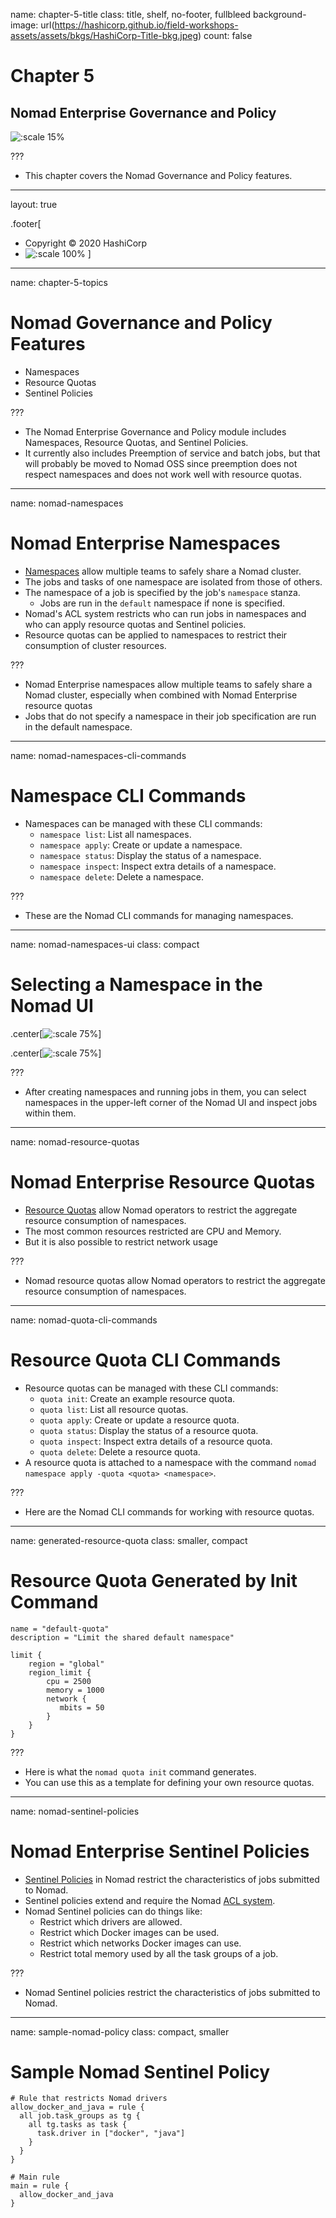 name: chapter-5-title
class: title, shelf, no-footer, fullbleed
background-image: url(https://hashicorp.github.io/field-workshops-assets/assets/bkgs/HashiCorp-Title-bkg.jpeg)
count: false

# Chapter 5
## Nomad Enterprise Governance and Policy

![:scale 15%](https://hashicorp.github.io/field-workshops-assets/assets/logos/logo_nomad.png)

???
* This chapter covers the Nomad Governance and Policy features.

---
layout: true

.footer[
- Copyright © 2020 HashiCorp
- ![:scale 100%](https://hashicorp.github.io/field-workshops-assets/assets/logos/HashiCorp_Icon_Black.svg)
]

---
name: chapter-5-topics
# Nomad Governance and Policy Features
* Namespaces
* Resource Quotas
* Sentinel Policies

???
* The Nomad Enterprise Governance and Policy module includes Namespaces, Resource Quotas, and Sentinel Policies.
* It currently also includes Preemption of service and batch jobs, but that will probably be moved to Nomad OSS since preemption does not respect namespaces and does not work well with resource quotas.

---
name: nomad-namespaces
# Nomad Enterprise Namespaces
* [Namespaces](https://learn.hashicorp.com/nomad/governance-and-policy/namespaces) allow multiple teams to safely share a Nomad cluster.
* The jobs and tasks of one namespace are isolated from those of others.
* The namespace of a job is specified by the job's `namespace` stanza.
  * Jobs are run in the `default` namespace if none is specified.
* Nomad's ACL system restricts who can run jobs in namespaces and who can apply resource quotas and Sentinel policies.
* Resource quotas can be applied to namespaces to restrict their consumption of cluster resources.

???
* Nomad Enterprise namespaces allow multiple teams to safely share a Nomad cluster, especially when combined with Nomad Enterprise resource quotas
* Jobs that do not specify a namespace in their job specification are run in the default namespace.

---
name: nomad-namespaces-cli-commands
# Namespace CLI Commands
* Namespaces can be managed with these CLI commands:
  * `namespace list`: List all namespaces.
  * `namespace apply`: Create or update a namespace.
  * `namespace status`: Display the status of a namespace.
  * `namespace inspect`: Inspect extra details of a namespace.
  * `namespace delete`: Delete a namespace.

???
* These are the Nomad CLI commands for managing namespaces.

---
name: nomad-namespaces-ui
class: compact
# Selecting a Namespace in the Nomad UI

.center[![:scale 75%](images/Nomad-Default-Namespace.png)]

.center[![:scale 75%](images/Nomad-QA-Namespace.png)]

???
* After creating namespaces and running jobs in them, you can select namespaces in the upper-left corner of the Nomad UI and inspect jobs within them.

---
name: nomad-resource-quotas
# Nomad Enterprise Resource Quotas
* [Resource Quotas](https://learn.hashicorp.com/nomad/governance-and-policy/quotas) allow Nomad operators to restrict the aggregate resource consumption of namespaces.
* The most common resources restricted are CPU and Memory.
* But it is also possible to restrict network usage

???
* Nomad resource quotas allow Nomad operators to restrict the aggregate resource consumption of namespaces.

---
name: nomad-quota-cli-commands
# Resource Quota CLI Commands
* Resource quotas can be managed with these CLI commands:
  * `quota init`: Create an example resource quota.
  * `quota list`: List all resource quotas.
  * `quota apply`: Create or update a resource quota.
  * `quota status`: Display the status of a resource quota.
  * `quota inspect`: Inspect extra details of a resource quota.
  * `quota delete`: Delete a resource quota.
* A resource quota is attached to a namespace with the command `nomad namespace apply -quota <quota> <namespace>`.

???
* Here are the Nomad CLI commands for working with resource quotas.
---
name: generated-resource-quota
class: smaller, compact
# Resource Quota Generated by Init Command
```hcl
name = "default-quota"
description = "Limit the shared default namespace"

limit {
    region = "global"
    region_limit {
        cpu = 2500
        memory = 1000
        network {
           mbits = 50
        }
    }
}
```

???
* Here is what the `nomad quota init` command generates.
* You can use this as a template for defining your own resource quotas.

---
name: nomad-sentinel-policies
# Nomad Enterprise Sentinel Policies
* [Sentinel Policies](https://learn.hashicorp.com/nomad/governance-and-policy/sentinel) in Nomad restrict the characteristics of jobs submitted to Nomad.
* Sentinel policies extend and require the Nomad [ACL system](https://learn.hashicorp.com/nomad/acls/fundamentals).
* Nomad Sentinel policies can do things like:
  * Restrict which drivers are allowed.
  * Restrict which Docker images can be used.
  * Restrict which networks Docker images can use.
  * Restrict total memory used by all the task groups of a job.

???
* Nomad Sentinel policies restrict the characteristics of jobs submitted to Nomad.

---
name: sample-nomad-policy
class: compact, smaller
# Sample Nomad Sentinel Policy
```hcl
# Rule that restricts Nomad drivers
allow_docker_and_java = rule {
  all job.task_groups as tg {
    all tg.tasks as task {
      task.driver in ["docker", "java"]
    }
  }
}

# Main rule
main = rule {
  allow_docker_and_java
}
```
